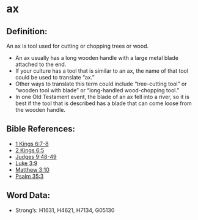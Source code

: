 # ax

## Definition:

An ax is tool used for cutting or chopping trees or wood.

* An ax usually has a long wooden handle with a large metal blade attached to the end.
* If your culture has a tool that is similar to an ax, the name of that tool could be used to translate “ax.”
* Other ways to translate this term could include “tree-cutting tool” or “wooden tool with blade” or “long-handled wood-chopping tool.”
* In one Old Testament event, the blade of an ax fell into a river, so it is best if the tool that is described has a blade that can come loose from the wooden handle.

## Bible References:

* [1 Kings 6:7-8](rc://en/tn/help/1ki/06/07)
* [2 Kings 6:5](rc://en/tn/help/2ki/06/05)
* [Judges 9:48-49](rc://en/tn/help/jdg/09/48)
* [Luke 3:9](rc://en/tn/help/luk/03/9)
* [Matthew 3:10](rc://en/tn/help/mat/03/10)
* [Psalm 35:3](rc://en/tn/help/psa/035/03)

## Word Data:

* Strong’s: H1631, H4621, H7134, G05130
